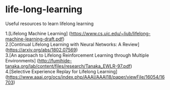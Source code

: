 # life-long-learning
Useful resources to learn lifelong learning


1.[Lifelong Machine Learning] (https://www.cs.uic.edu/~liub/lifelong-machine-learning-draft.pdf)<br />
2.[Continual Lifelong Learning with Neural Networks: A Review] (https://arxiv.org/abs/1802.07569)<br />
3.[An approach to Lifelong Reinforcement Learning through Multiple Environments] (http://fumihide-tanaka.org/lab/content/files/research/Tanaka_EWLR-97.pdf)<br />
4.[Selective Experience Replay for Lifelong Learning] (https://www.aaai.org/ocs/index.php/AAAI/AAAI18/paper/viewFile/16054/16703)<br />
